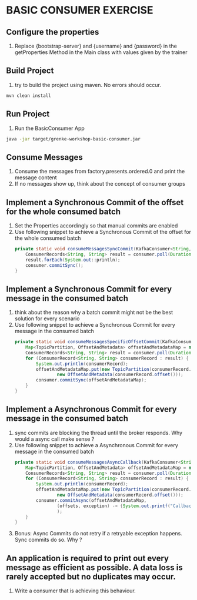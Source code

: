 # BASIC CONSUMER EXERCISE
## Configure the properties
1. Replace {bootstrap-server} and {username} and {password} in the getProperties Method in the Main class with values given by the trainer
## Build Project
1. try to build the project using maven. No errors should occur. 
```sh
mvn clean install
```
## Run Project
1. Run the BasicConsumer App
```sh 
java -jar target/grenke-workshop-basic-consumer.jar
```
## Consume Messages
1. Consume the messages from factory.presents.ordered.0 and print the message content
2. If no messages show up, think about the concept of consumer groups    

## Implement a Synchronous Commit of the offset for the whole consumed batch
1. Set the Properties accordingly so that manual commits are enabled
2. Use following snippet to achieve a Synchronous Commit of the offset for the whole consumed batch
    ```java
    private static void consumeMessagesSyncCommit(KafkaConsumer<String,String> consumer){
        ConsumerRecords<String, String> result = consumer.poll(Duration.of(100, ChronoUnit.MILLIS));
        result.forEach(System.out::println);
        consumer.commitSync();
    }
    ```

## Implement a Synchronous Commit for every message in the consumed batch
1. think about the reason why a batch commit might not be the best solution for every scenario
2. Use following snippet to achieve a Synchronous Commit for every message in the consumed batch
    ```java
    private static void consumeMessagesSpecificOffsetCommit(KafkaConsumer<String,String> consumer){
        Map<TopicPartition, OffsetAndMetadata> offsetAndMetadataMap = new HashMap<>();
        ConsumerRecords<String, String> result = consumer.poll(Duration.of(100, ChronoUnit.MILLIS));
        for (ConsumerRecord<String, String> consumerRecord : result) {
            System.out.println(consumerRecord);
            offsetAndMetadataMap.put(new TopicPartition(consumerRecord.topic(), consumerRecord.partition()),
                    new OffsetAndMetadata(consumerRecord.offset()));
            consumer.commitSync(offsetAndMetadataMap);
        }
    }
    ```
## Implement a Asynchronous Commit for every message in the consumed batch
1. sync commits are blocking the thread until the broker responds. Why would a async call make sense ?
2. Use following snippet to achieve a Asynchronous Commit for every message in the consumed batch
    ```java
    private static void consumeMessagesAsyncCallback(KafkaConsumer<String,String> consumer){
        Map<TopicPartition, OffsetAndMetadata> offsetAndMetadataMap = new HashMap<>();
        ConsumerRecords<String, String> result = consumer.poll(Duration.of(100, ChronoUnit.MILLIS));
        for (ConsumerRecord<String, String> consumerRecord : result) {
            System.out.println(consumerRecord);
            offsetAndMetadataMap.put(new TopicPartition(consumerRecord.topic(), consumerRecord.partition()),
                    new OffsetAndMetadata(consumerRecord.offset()));
            consumer.commitAsync(offsetAndMetadataMap,
                    (offsets, exception) -> {System.out.printf("Callback, offset: %s, exception %s%n", offsets, exception)}
                    );
        }
    }
    ```
3. Bonus: Async Commits do not retry if a retryable exception happens. Sync commits do so. Why ?

## An application is required to print out every message as efficient as possible. A data loss is rarely accepted but no duplicates may occur.
1. Write a consumer that is achieving this behaviour.